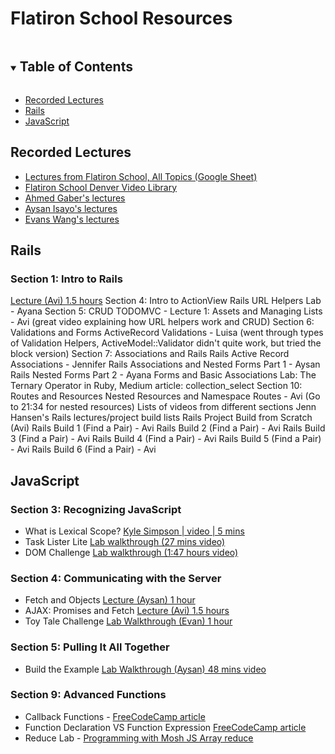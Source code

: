# Flatiron School Resources

<!-- TABLE OF CONTENTS -->
<details open="open">
  <summary><h2 style="display: inline-block">Table of Contents</h2></summary>
  <ul>
    <li><a href="#recorded-lectures">Recorded Lectures</a></li>
    <li><a href="#rails">Rails</a></li>
    <li><a href="#javascript">JavaScript</a></li>
  </ul>
</details>

## Recorded Lectures
* [Lectures from Flatiron School, All Topics (Google Sheet)](https://docs.google.com/spreadsheets/d/1a-hlF6DurA_GHxcTUjNiFl4_Oju7LAtRGY-lhvV54bQ/edit#gid=1112612743)
* [Flatiron School Denver Video Library](https://flatiron-school-denver.firebaseapp.com/videos)
* [Ahmed Gaber's lectures](https://www.youtube.com/channel/UCMNRjLzNMahLgpl-313KkJw/playlists)
* [Aysan Isayo's lectures](https://www.youtube.com/channel/UCXWvMA6QfunUPIVkCTR8vKg/videos)
* [Evans Wang's lectures](https://www.youtube.com/channel/UCWVPBpwgLrXBllde_xactyg/videos)

## Rails

### Section 1: Intro to Rails
[Lecture (Avi) 1.5 hours](https://www.youtube.com/watch?v=KKQ8lpEyw2g&feature=emb_title)
Section 4: Intro to ActionView
Rails URL Helpers Lab - Ayana
Section 5: CRUD
TODOMVC - Lecture 1: Assets and Managing Lists - Avi (great video explaining how URL helpers work and CRUD)
Section 6: Validations and Forms
ActiveRecord Validations - Luisa (went through types of Validation Helpers, ActiveModel::Validator didn't quite work, but tried the block version)
Section 7: Associations and Rails
Rails Active Record Associations - Jennifer
Rails Associations and Nested Forms Part 1 - Aysan
Rails Nested Forms Part 2 - Ayana
Forms and Basic Associations Lab: The Ternary Operator in Ruby, Medium article: collection_select
Section 10: Routes and Resources
Nested Resources and Namespace Routes - Avi (Go to 21:34 for nested resources)
Lists of videos from different sections
Jenn Hansen's Rails lectures/project build lists
Rails Project Build from Scratch (Avi)
Rails Build 1 (Find a Pair) - Avi
Rails Build 2 (Find a Pair) - Avi
Rails Build 3 (Find a Pair) - Avi
Rails Build 4 (Find a Pair) - Avi
Rails Build 5 (Find a Pair) - Avi
Rails Build 6 (Find a Pair) - Avi


## JavaScript

### Section 3: Recognizing JavaScript
* What is Lexical Scope? [Kyle Simpson | video | 5 mins](https://www.youtube.com/watch?v=dHYhMP8ESuk)
* Task Lister Lite [Lab walkthrough (27 mins video)](https://www.youtube.com/watch?v=cAVKZ6Pvf2E&feature=youtu.be)
* DOM Challenge [Lab walkthrough (1:47 hours video)](https://www.youtube.com/watch?v=ODxpIsfEfCA&feature=youtu.be)
### Section 4: Communicating with the Server
* Fetch and Objects [Lecture (Aysan) 1 hour](https://www.youtube.com/watch?v=rU5tV3JvLYI&t=43s)
* AJAX: Promises and Fetch [Lecture (Avi) 1.5 hours](https://www.youtube.com/watch?v=66NMDEFvhhQ&feature=emb_title)
* Toy Tale Challenge [Lab Walkthrough (Evan) 1 hour](https://www.youtube.com/watch?v=qHt4kUp_zFs&feature=youtu.be)
### Section 5: Pulling It All Together
* Build the Example [Lab Walkthrough (Aysan) 48 mins video](https://www.youtube.com/watch?v=DjWpJlmkN6c)
### Section 9: Advanced Functions
* Callback Functions - [FreeCodeCamp article](https://www.freecodecamp.org/news/javascript-callback-functions-what-are-callbacks-in-js-and-how-to-use-them/)
* Function Declaration VS Function Expression [FreeCodeCamp article](https://www.freecodecamp.org/news/when-to-use-a-function-declarations-vs-a-function-expression-70f15152a0a0/)
* Reduce Lab - [Programming with Mosh JS Array reduce](https://www.youtube.com/watch?v=g1C40tDP0Bk)
